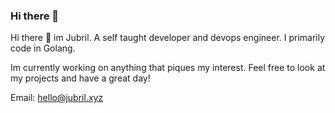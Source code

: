 ### Hi there 👋




<!-- ![me](https://github.com/s1ntaxe770r/s1ntaxe770r/blob/master/gopher.jpg?raw=true) -->


Hi there 👋 im Jubril. A self taught developer and devops engineer. I primarily code in Golang.


Im currently working on anything that piques my interest. Feel free to look at my projects and have a great day!

Email: hello@jubril.xyz

